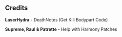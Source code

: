 ## Credits

**LaserHydra** - DeathNotes (Get Kill Bodypart Code)

**Supreme, Raul & Patrette** - Help with Harmony Patches
